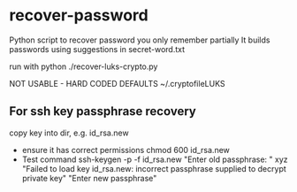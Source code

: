 # recover-password
Python script to recover password you only remember partially
It builds passwords using suggestions in secret-word.txt

run with python ./recover-luks-crypto.py

NOT USABLE - HARD CODED DEFAULTS
~/.cryptofileLUKS 

## For ssh key passphrase recovery
copy key into dir, e.g. id_rsa.new
 * ensure it has correct permissions chmod 600 id_rsa.new
 * Test command
    ssh-keygen -p -f id_rsa.new
    "Enter old passphrase: "  xyz
    "Failed to load key id_rsa.new: incorrect passphrase supplied to decrypt private key"
    "Enter new passphrase"